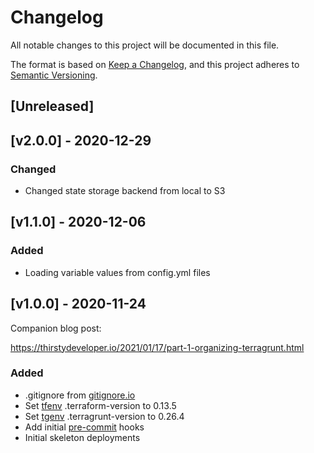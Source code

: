 # Changelog
All notable changes to this project will be documented in this file.

The format is based on [Keep a Changelog](https://keepachangelog.com/en/1.0.0/),
and this project adheres to [Semantic Versioning](https://semver.org/spec/v2.0.0.html).

## [Unreleased]

## [v2.0.0] - 2020-12-29

### Changed

* Changed state storage backend from local to S3

## [v1.1.0] - 2020-12-06

### Added

* Loading variable values from config.yml files

## [v1.0.0] - 2020-11-24

Companion blog post:

https://thirstydeveloper.io/2021/01/17/part-1-organizing-terragrunt.html

### Added

* .gitignore from [gitignore.io](https://www.toptal.com/developers/gitignore/api/terraform,terragrunt)
* Set [tfenv](https://github.com/tfutils/tfenv) .terraform-version to 0.13.5
* Set [tgenv](https://github.com/cunymatthieu/tgenv) .terragrunt-version to 0.26.4
* Add initial [pre-commit](https://pre-commit.com/) hooks
* Initial skeleton deployments
